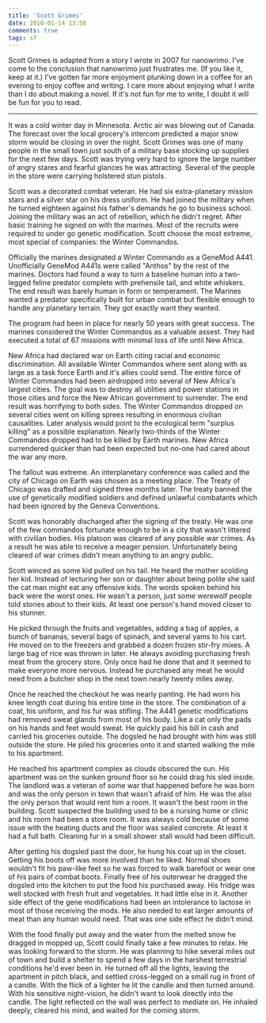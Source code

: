 ```yaml
---
title: 'Scott Grimes'
date: 2010-01-14 13:58
comments: true
tags: sf
---
```

<div class="authors-note">
Scott Grimes is adapted from a story I wrote in 2007 for nanowrimo. I've come to the conclusion that nanowrimo just frustrates me. (If you like it, keep at it.) I've gotten far more enjoyment plunking down in a coffee for an evening to enjoy coffee and writing. I care more about enjoying what I write than I do about making a novel. If it's not fun for me to write, I doubt it will be fun for you to read. 
</div>

* * * 

It was a cold winter day in Minnesota. Arctic air was blowing out of Canada. The forecast over the local grocery's intercom predicted a major snow storm would be closing in over the night. Scott Grimes was one of many people in the small town just south of a military base stocking up supplies for the next few days. Scott was trying very hard to ignore the large number of angry stares and fearful glances he was attracting. Several of the people in the store were carrying holstered stun pistols. 

Scott was a decorated combat veteran. He had six extra-planetary mission stars and a silver star on his dress uniform. He had joined the military when he turned eighteen against his father's demands he go to business school. Joining the military was an act of rebellion, which he didn't regret. After basic training he signed on with the marines. Most of the recruits were required to under go genetic modification. Scott choose the most extreme, most special of companies: the Winter Commandos. 

Officially the marines designated a Winter Commando as a GeneMod A441. Unofficially GeneMod A441s were called "Anthos" by the rest of the marines. Doctors had found a way to turn a baseline human into a two-legged feline predator complete with prehensile tail, and white whiskers. The end result was barely human in form or temperament. The Marines wanted a predator specifically built for urban combat but flexible enough to handle any planetary terrain. They got exactly want they wanted. 

The program had been in place for nearly 50 years with great success. The marines considered the Winter Commandos as a valuable assest. They had executed a total of 67 missions with minimal loss of life until New Africa. 

New Africa had declared war on Earth citing racial and economic discrimination. All available Winter Commandos where sent along with as large as a task force Earth and it's allies could send. The entire force of Winter Commandos had been airdropped into several of New Africa's largest cities. The goal was to destroy all utilities and power stations in those cities and force the New African government to surrender. The end result was horrifying to both sides. The Winter Commandos dropped on several cities went on killing sprees resulting in enormous civilian causalities. Later analysis would point to the ecological term "surplus killing" as a possible explanation. Nearly two-thirds of the Winter Commandos dropped had to be killed by Earth marines. New Africa surrendered quicker than had been expected but no-one had cared about the war any more. 

The fallout was extreme. An interplanetary conference was called and the city of Chicago on Earth was chosen as a meeting place. The Treaty of Chicago was drafted and signed three months later. The treaty banned the use of genetically modified soldiers and defined unlawful combatants which had been ignored by the Geneva Conventions.

Scott was honorably discharged after the signing of the treaty. He was one of the few commandos fortunate enough to be in a city that wasn't littered with civilian bodies. His platoon was cleared of any possible war crimes. As a result he was able to receive a meager pension. Unfortunately being cleared of war crimes didn't mean anything to an angry public. 

Scott winced as some kid pulled on his tail. He heard the mother scolding her kid. Instead of lecturing her son or daughter about being polite she said the cat man might eat any offensive kids. The words spoken behind his back were the worst ones. He wasn't a person, just some werewolf people told stories about to their kids. At least one person's hand moved closer to his stunner. 

He picked through the fruits and vegetables, adding a bag of apples, a bunch of bananas, several bags of spinach, and several yams to his cart. He moved on to the freezers and grabbed a dozen frozen stir-fry mixes. A large bag of rice was thrown in later. He always avoiding purchasing fresh meat from the grocery store. Only once had he done that and it seemed to make everyone more nervous. Instead he purchased any meat he would need from a butcher shop in the next town nearly twenty miles away.

Once he reached the checkout he was nearly panting. He had worn his knee length coat during his entire time in the store. The combination of a coat, his uniform, and his fur was stifling. The A441 genetic modifications had removed sweat glands from most of his body. Like a cat only the pads on his hands and feet would sweat. He quickly paid his bill in cash and carried his groceries outside. The dogsled he had brought with him was still outside the store. He piled his groceries onto it and started walking the mile to his apartment.

He reached his apartment complex as clouds obscured the sun. His apartment was on the sunken ground floor so he could drag his sled inside. The landlord was a veteran of some war that happened before he was born and was the only person in town that wasn't afraid of him. He was the also the only person that would rent him a room. It wasn't the best room in the building. Scott suspected the building used to be a nursing home or clinic and his room had been a store room. It was always cold because of some issue with the heating ducts and the floor was sealed concrete. At least it had a full bath. Cleaning fur in a small shower stall would had been difficult. 

After getting his dogsled past the door, he hung his coat up in the closet. Getting his boots off was more involved than he liked. Normal shoes wouldn't fit his paw-like feet so he was forced to walk barefoot or wear one of his pairs of combat boots. Finally free of his outerwear he dragged the dogsled into the kitchen to put the food his purchased away. His fridge was well stocked with fresh fruit and vegetables. It had little else in it. Another side effect of the gene modifications had been an intolerance to lactose in most of those receiving the mods. He also needed to eat larger amounts of meat than any human would need. That was one side effect he didn't mind. 

With the food finally put away and the water from the melted snow he dragged in mopped up, Scott could finally take a few minutes to relax. He was looking forward to the storm. He was planning to hike several miles out of town and build a shelter to spend a few days in the harshest terrestrial conditions he'd ever been in. He turned off all the lights, leaving the apartment in pitch black, and settled cross-legged on a small rug in front of a candle. With the flick of a lighter he lit the candle and then turned around. With his sensitive night-vision, he didn't want to look directly into the candle. The light reflected on the wall was perfect to mediate on. He inhaled deeply, cleared his mind, and waited for the coming storm.